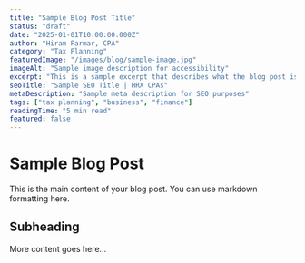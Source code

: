 ```yaml
---
title: "Sample Blog Post Title"
status: "draft"
date: "2025-01-01T10:00:00.000Z"
author: "Hiram Parmar, CPA"
category: "Tax Planning"
featuredImage: "/images/blog/sample-image.jpg"
imageAlt: "Sample image description for accessibility"
excerpt: "This is a sample excerpt that describes what the blog post is about."
seoTitle: "Sample SEO Title | HRX CPAs"
metaDescription: "Sample meta description for SEO purposes"
tags: ["tax planning", "business", "finance"]
readingTime: "5 min read"
featured: false
---
```


# Sample Blog Post

This is the main content of your blog post. You can use markdown formatting here.

## Subheading

More content goes here...